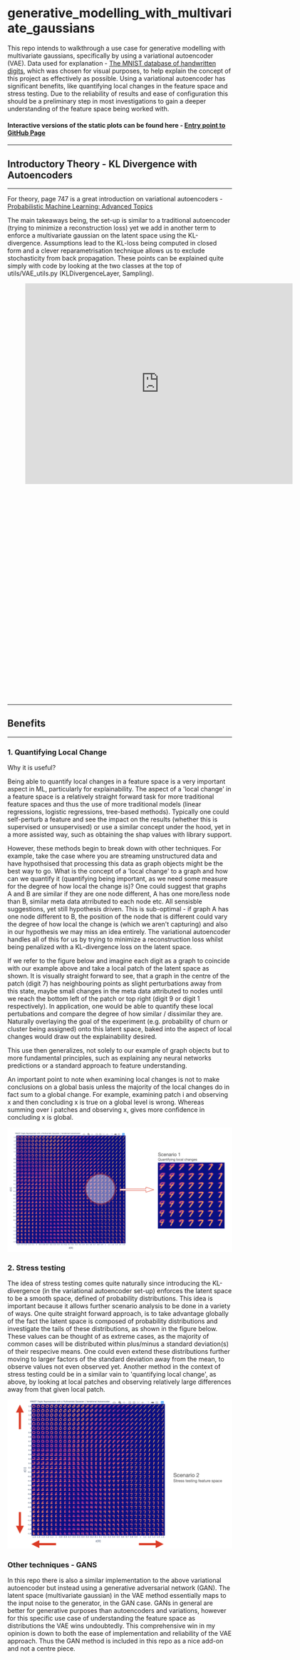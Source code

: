 # generative_modelling_with_multivariate_gaussians

This repo intends to walkthrough a use case for generative modelling with multivariate gaussians, specifically by using a variational autoencoder (VAE). Data used for explanation - [The MNIST database of handwritten digits](https://www.tensorflow.org/datasets/catalog/mnist), which was chosen for visual purposes, to help explain the concept of this project as effectively as possible.
Using a variational autoencoder has significant benefits, like quantifying local changes in the feature space and stress testing. Due to the reliability of results and ease of configuration this should be a preliminary step in most investigations to gain a deeper understanding of the feature space being worked with. 


#### Interactive versions of the static plots can be found here - [Entry point to GitHub Page](https://tobycassidy.github.io/generative_modelling_with_multivariate_gaussians/)

---
## Introductory Theory - KL Divergence with Autoencoders
---

For theory, page 747 is a great introduction on variational autoencoders - [Probabilistic Machine Learning: Advanced Topics](https://probml.github.io/pml-book/book2.html)

The main takeaways being, the set-up is similar to a traditional autoencoder (trying to minimize a reconstruction loss) yet we add in another term to enforce a multivariate gaussian on the latent space using the KL-divergence. Assumptions lead to the KL-loss being computed in closed form and a clever reparametrisation technique allows us to exclude stochasticity from back propagation. These points can be explained quite simply with code by looking at the two classes at the top of utils/VAE_utils.py (KLDivergenceLayer, Sampling).


<figure class="video_container">
 <iframe width="600" height="450" src="https://datastudio.google.com/embed/reporting/382255b6-0c29-4101-b9cb-4609981e980b/page/IcIqC" frameborder="0" style="border:0" allowfullscreen></iframe>
</figure>


 <iframe frameborder=0 style="min-width: 200px; width: 60%; height: 460px;" scrolling="no" seamless="seamless" srcdoc='<html><body><style type="text/css">.gist .gist-data { height: 400px; }</style><script src="https://datastudio.google.com/embed/reporting/382255b6-0c29-4101-b9cb-4609981e980b/page/IcIqC"></script></body></html>'></iframe> 


---
## Benefits
---
### 1. Quantifying Local Change 
Why it is useful?

Being able to quantify local changes in a feature space is a very important aspect in ML, particularly for explainability. The aspect of a 'local change' in a feature space is a relatively straight forward task for more traditional feature spaces and thus the use of more traditional models (linear regressions, logistic regressions, tree-based methods).  Typically one could self-perturb a feature and see the impact on the results (whether this is supervised or unsupervised) or use a similar concept under the hood, yet in a more assisted way, such as obtaining the shap values with library support. 

However, these methods begin to break down with other techniques. For example, take the case where you are streaming unstructured data and have hypothsised that processing this data as graph objects might be the best way to go. What is the concept of a 'local change' to a graph and how can we quantify it (quantifying being important, as we need some measure for the degree of how local the change is)? One could suggest that graphs A and B are similar if they are one node different, A has one more/less node than B, similar meta data atrributed to each node etc. All sensisble suggestions, yet still hypothesis driven. This is sub-optimal - if graph A has one node different to B, the position of the node that is different could vary the degree of how local the change is (which we aren't capturing) and also in our hypothesis we may miss an idea entirely. The variational autoencoder handles all of this for us by trying to minimize a reconstruction loss whilst being penalized with a KL-divergence loss on the latent space.

If we refer to the figure below and imagine each digit as a graph to coincide with our example above and take a local patch of the latent space as shown. It is visually straight forward to see, that a graph in the centre of the patch (digit 7) has neighbouring points as slight perturbations away from this state, maybe small changes in the meta data attributed to nodes until we reach the bottom left of the patch or top right (digit 9 or digit 1 respectively). In application, one would be able to quantify these local pertubations and compare the degree of how similar / dissimilar they are. Naturally overlaying the goal of the experiment (e.g. probability of churn or cluster being assigned) onto this latent space, baked into the aspect of local changes would draw out the explainability desired.

This use then generalizes, not solely to our example of graph objects but to more fundamental principles, such as explaining any neural networks predictions or a standard approach to feature understanding. 

An important point to note when examining local changes is not to make conclusions on a global basis unless the majority of the local changes do in fact sum to a global change. For example, examining patch i and observing x and then concluding x is true on a global level is wrong. Whereas summing over i patches and observing x, gives more confidence in concluding x is global.


![local_changes](concepts/local_changes.png)

### 2. Stress testing 
The idea of stress testing comes quite naturally since introducing the KL-divergence (in the variational autoencoder set-up) enforces the latent space to be a smooth space, defined of probability distributions. This idea is important because it allows further scenario analysis to be done in a variety of ways. One quite straight forward approach, is to take advantage globally of the fact the latent space is composed of probability distributions and investigate the tails of these distributions, as shown in the figure below. These values can be thought of as extreme cases, as the majority of common cases will be distributed within plus/minus a standard deviation(s) of their respecive means. One could even extend these distributions further moving to larger factors of the standard deviation away from the mean, to observe values not even observed yet. Another method in the context of stress testing could be in a similar vain to 'quantifying local change', as above, by looking at local patches and observing relatively large differences away from that given local patch.

![stress_testing](concepts/stress_testing.png)

### Other techniques - GANS

In this repo there is also a similar implementation to the above variational autoencoder but instead using a generative adversarial network (GAN). The latent space (multivariate gaussian) in the VAE method essentially maps to the input noise to the generator, in the GAN case. GANs in general are better for generative purposes than autoencoders and variations, however for this specific use case of understanding the feature space as distributions the VAE wins undoubtedly. This comprehensive win in my opinion is down to both the ease of implementation and reliability of the VAE approach. Thus the GAN method is included in this repo as a nice add-on and not a centre piece.


